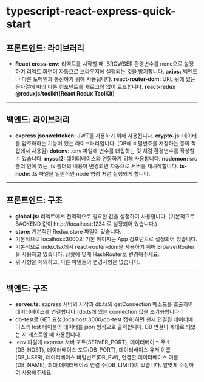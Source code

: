 # typescript-react-express-quick-start
 
<h2>프론트엔드: 라이브러리</h2>
<ul>
 <li>
  <b>React</b>
  <b>cross-env:</b> 리엑트를 시작할 때, BROWSER 환경변수를 none으로 설정하여 리엑트 화면이 자동으로 브라우저에 실행되는 것을 방지합니다.
  <b>axios:</b> 백엔드나 다른 도메인과 통신하기 위해 사용됩니다.
  <b>react-router-dom:</b> URL 뒤에 있는 문자열에 따라 다른 컴포넌트를 새로고침 없이 로드합니다.
  <b>react-redux</b>
  <b>@reduxjs/toolkit(React Redux ToolKit)</b> 
 </li>
</ul>

<hr />

<h2>백엔드: 라이브러리</h2>
<ul>
 <li>
  <b>express</b>
  <b>jsonwebtoken:</b> JWT를 사용하기 위해 사용됩니다.
  <b>crypto-js: </b> 데이터를 암호화하는 기능이 있는 라이브러리입니다. (DB에 비밀번호를 저장하는 등의 작업에서 사용됨)
  <b>dotenv: </b> .env 파일에 변수를 대입하는 것 처럼 환경변수를 작성할 수 있습니다.
  <b>mysql2: </b> 데이터베이스와 연동하기 위해 사용합니다.
  <b>nodemon: </b> src 폴더 안에 있는 .ts 폴더의 내용이 변경되면 자동으로 서버를 재시작합니다.
  <b>ts-node: </b> .ts 파일을 일반적인 node 명령 처럼 실행되게 합니다.
 </li>
</ul>

<hr />

<h2>프론트엔드: 구조</h2>
<ul>
 <li><b>global.js: </b>리엑트에서 전역적으로 필요한 값을 설정하여 사용합니다. (기본적으로 BACKEND 값이 http://localhost:1234 로 설정되어 있습니다.)</li>
 <li><b>store: </b> 기본적인 Redux store 파일이 있습니다.</li>
 <li>기본적으로 localhost:3000의 기본 페이지는 App 컴포넌트로 설정되어 있습니다.</li>
 <li>기본적으로 index.tsx에서 react-router-dom을 사용하기 위해 BrowserRouter을 사용하고 있습니다. 상황에 맞게 HashRouter로 변경해주세요.</li>
 <li>위 사항을 제외하고, 다른 파일들의 변경사항은 없습니다.</li>
</ul>

<hr />

<h2>백엔드: 구조</h2>
<ul>
 <li><b>server.ts: </b>express 서버의 시작과 db.ts의 getConnection 메소드를 호출하여 데이터베이스를 연결합니다.(db.ts에 있는 connection 값을 초기화합니다.)</li>
 <li>db-test로 GET 요청(localhost:3000/db-test 접속)하면 현재 연결된 데이터베이스의 test 테이블의 데이터를 json 형식으로 출력합니다. DB 연결이 제대로 되었는 지 테스트할 때 사용됩니다.</li>
 <li>.env 파일에 express 서버 포트(SERVER_PORT), 데이터베이스 주소(DB_HOST), 데이터베이스 포트(DB_PORT), 데이터베이스 유저 이름(DB_USER), 데이터베이스 비밀번호(DB_PW), 연결할 데이터베이스 이름(DB_NAME), 최대 데이터베이스 연결 수(DB_LIMIT)이 있습니다. 알맞게 수정하여 사용해주세요.</li>
</ul>
